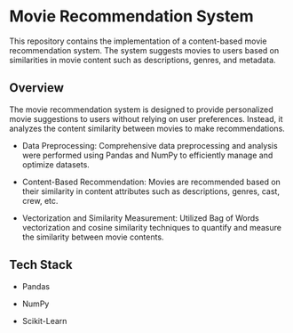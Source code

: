 # Movie Recommendation System
This repository contains the implementation of a content-based movie recommendation system. The system suggests movies to users based on similarities in movie content such as descriptions, genres, and metadata.

## Overview
The movie recommendation system is designed to provide personalized movie suggestions to users without relying on user preferences. Instead, it analyzes the content similarity between movies to make recommendations.

* Data Preprocessing: Comprehensive data preprocessing and analysis were performed using Pandas and NumPy to efficiently manage and optimize datasets.

- Content-Based Recommendation: Movies are recommended based on their similarity in content attributes such as descriptions, genres, cast, crew, etc.

+ Vectorization and Similarity Measurement: Utilized Bag of Words vectorization and cosine similarity techniques to quantify and measure the similarity between movie contents.

## Tech Stack
* Pandas
+ NumPy
- Scikit-Learn
